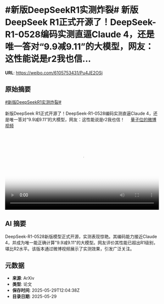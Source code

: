 # #新版DeepSeekR1实测炸裂# 新版DeepSeek R1正式开源了！DeepSeek-R1-0528编码实测直逼Claude 4，还是唯一答对“9.9减9.11”的大模型，网友：这性能说是r2我也信...

**URL**: https://weibo.com/6105753431/Pu4JE2OSj

## 原始摘要

<a href="https://m.weibo.cn/search?containerid=231522type%3D1%26t%3D10%26q%3D%23%E6%96%B0%E7%89%88DeepSeekR1%E5%AE%9E%E6%B5%8B%E7%82%B8%E8%A3%82%23&amp;extparam=%23%E6%96%B0%E7%89%88DeepSeekR1%E5%AE%9E%E6%B5%8B%E7%82%B8%E8%A3%82%23" data-hide=""><span class="surl-text">#新版DeepSeekR1实测炸裂#</span></a> <br><br>新版DeepSeek R1正式开源了！DeepSeek-R1-0528编码实测直逼Claude 4，还是唯一答对“9.9减9.11”的大模型，网友：这性能说是r2我也信！ <a href="https://video.weibo.com/show?fid=1034:5171675335950344" data-hide=""><span class="url-icon"><img style="width: 1rem;height: 1rem" src="https://h5.sinaimg.cn/upload/2015/09/25/3/timeline_card_small_video_default.png" referrerpolicy="no-referrer"></span><span class="surl-text">量子位的微博视频</span></a> <br clear="both"><div style="clear: both"></div><video controls="controls" poster="https://tvax3.sinaimg.cn/orj480/006Fd7o3ly1i1wftxln2jj30u01hc40h.jpg" style="width: 100%"><source src="https://f.video.weibocdn.com/o0/7CFs7qPPlx08oCNSB3du01041200dBCa0E010.mp4?label=mp4_720p&amp;template=720x1280.24.0&amp;ori=0&amp;ps=1CwnkDw1GXwCQx&amp;Expires=1748523770&amp;ssig=ropnkxKO6o&amp;KID=unistore,video"><source src="https://f.video.weibocdn.com/o0/bQGTJxAQlx08oCNSX4qI010412007ODE0E010.mp4?label=mp4_hd&amp;template=540x960.24.0&amp;ori=0&amp;ps=1CwnkDw1GXwCQx&amp;Expires=1748523770&amp;ssig=Y15r9go4Qr&amp;KID=unistore,video"><source src="https://f.video.weibocdn.com/o0/wSyHvGJ5lx08oCNSFkc8010412004mp50E010.mp4?label=mp4_ld&amp;template=360x640.24.0&amp;ori=0&amp;ps=1CwnkDw1GXwCQx&amp;Expires=1748523770&amp;ssig=tGxxlKPQKf&amp;KID=unistore,video"><p>视频无法显示，请前往<a href="https://video.weibo.com/show?fid=1034%3A5171675335950344" target="_blank" rel="noopener noreferrer">微博视频</a>观看。</p></video>

## AI 摘要

DeepSeek-R1-0528新版模型正式开源，实测表现惊艳。其编码能力接近Claude 4，并成为唯一能正确计算"9.9减9.11"的大模型。网友评价其性能已超出R1级别，堪比R2水平。该版本通过微博视频展示了实测效果，引发广泛关注。

## 元数据

- **来源**: ArXiv
- **类型**: 论文
- **保存时间**: 2025-05-29T12:04:38Z
- **目录日期**: 2025-05-29
